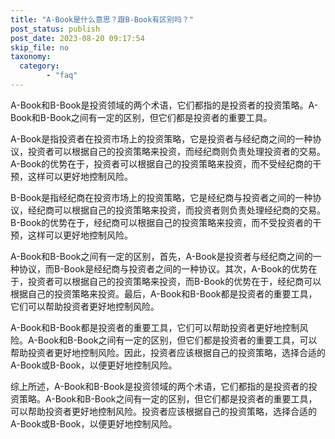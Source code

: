 ```yaml
---
title: "A-Book是什么意思？跟B-Book有区别吗？"
post_status: publish
post_date: 2023-08-20 09:17:54
skip_file: no
taxonomy:
  category:
        - "faq"
---
```


A-Book和B-Book是投资领域的两个术语，它们都指的是投资者的投资策略。A-Book和B-Book之间有一定的区别，但它们都是投资者的重要工具。

A-Book是指投资者在投资市场上的投资策略，它是投资者与经纪商之间的一种协议，投资者可以根据自己的投资策略来投资，而经纪商则负责处理投资者的交易。A-Book的优势在于，投资者可以根据自己的投资策略来投资，而不受经纪商的干预，这样可以更好地控制风险。

B-Book是指经纪商在投资市场上的投资策略，它是经纪商与投资者之间的一种协议，经纪商可以根据自己的投资策略来投资，而投资者则负责处理经纪商的交易。B-Book的优势在于，经纪商可以根据自己的投资策略来投资，而不受投资者的干预，这样可以更好地控制风险。

A-Book和B-Book之间有一定的区别，首先，A-Book是投资者与经纪商之间的一种协议，而B-Book是经纪商与投资者之间的一种协议。其次，A-Book的优势在于，投资者可以根据自己的投资策略来投资，而B-Book的优势在于，经纪商可以根据自己的投资策略来投资。最后，A-Book和B-Book都是投资者的重要工具，它们可以帮助投资者更好地控制风险。

A-Book和B-Book都是投资者的重要工具，它们可以帮助投资者更好地控制风险。A-Book和B-Book之间有一定的区别，但它们都是投资者的重要工具，可以帮助投资者更好地控制风险。因此，投资者应该根据自己的投资策略，选择合适的A-Book或B-Book，以便更好地控制风险。

综上所述，A-Book和B-Book是投资领域的两个术语，它们都指的是投资者的投资策略。A-Book和B-Book之间有一定的区别，但它们都是投资者的重要工具，可以帮助投资者更好地控制风险。投资者应该根据自己的投资策略，选择合适的A-Book或B-Book，以便更好地控制风险。
